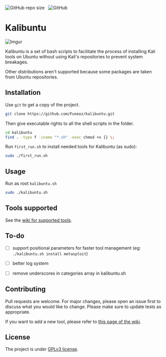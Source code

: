![GitHub repo size](https://img.shields.io/github/repo-size/funeoz/kalibuntu) &nbsp; ![GitHub](https://img.shields.io/github/license/funeoz/kalibuntu)

# Kalibuntu

![Imgur](https://i.imgur.com/U4jWYBg.gif)

Kalibuntu is a set of bash scripts to facilitate the process of installing Kali tools on Ubuntu
without using Kali's repositories to prevent system breakages.

Other distributions aren't supported because some packages are taken from Ubuntu repositories.

## Installation

Use ```git``` to get a copy of the project.

```bash
git clone https://github.com/Funeoz/kalibuntu.git 
```

Then give executable rights to all the shell scripts in the folder.

```bash
cd kalibuntu
find . -type f -iname "*.sh" -exec chmod +x {} \;
```

Run ```first_run.sh``` to install needed tools for Kalibuntu (as sudo):

```bash
sudo ./first_run.sh
```

## Usage

Run as root ```kalibuntu.sh```

```bash
sudo ./kalibuntu.sh
```

## Tools supported

See the [wiki for supported tools]().

## To-do

- [ ] support positional parameters for faster tool management (eg: ```./kalibuntu.sh install metasploit```)

- [ ] better log system

- [ ] remove underscores in categories array in kalibuntu.sh

## Contributing 

Pull requests are welcome. For major changes, please open an issue first to discuss what you would like to change.
Please make sure to update tests as appropriate.

If you want to add a new tool, please refer to [this page of the wiki]().

## License

The project is under [GPLv3 license](https://github.com/Funeoz/kalibuntu/blob/master/LICENSE).

